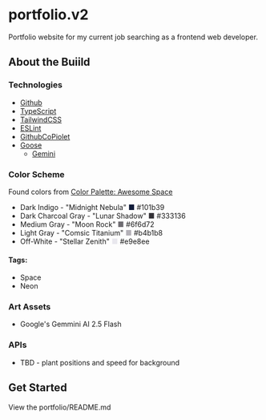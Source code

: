 # portfolio.v2
Portfolio website for my current job searching as a frontend web developer.

## About the Buiild

### Technologies
* [Github](https://github.com/LanceTakiguchi/portfolio-v2) 
* [TypeScript](https://www.typescriptlang.org/)
* [TailwindCSS](https://tailwindcss.com/)
* [ESLint](https://eslint.org/)
* [GithubCoPiolet]()
* [Goose]()
    * [Gemini]()

### Color Scheme
Found colors from [Color Palette: Awesome Space](https://paperheartdesign.com/blog/color-palette-awesome-space)

* Dark Indigo - "Midnight Nebula" <span style="color: #101b39;">&#9632;</span> #101b39 
* Dark Charcoal Gray - "Lunar Shadow" <span style="color: #333136;">&#9632;</span> #333136
* Medium Gray - "Moon Rock" <span style="color: #6f6d72;">&#9632;</span> #6f6d72
* Light Gray - "Comsic Titanium" <span style="color: #b4b1b8;">&#9632;</span> #b4b1b8
* Off-White - "Stellar Zenith" <span style="color: #e9e8ee;">&#9632;</span> #e9e8ee

#### Tags:
* Space
* Neon 


### Art Assets
* Google's Gemmini AI 2.5 Flash 

### APIs
* TBD - plant positions and speed for background

## Get Started
View the portfolio/README.md